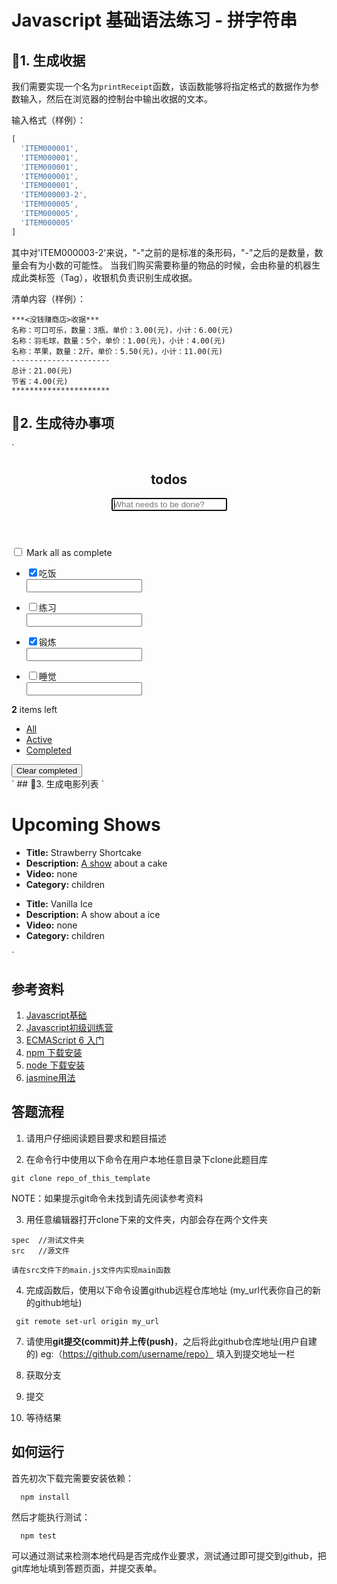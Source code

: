 # Javascript 基础语法练习 - 拼字符串

## 1. 生成收据

我们需要实现一个名为`printReceipt`函数，该函数能够将指定格式的数据作为参数输入，然后在浏览器的控制台中输出收据的文本。

输入格式（样例）：

```javascript
[
  'ITEM000001',
  'ITEM000001',
  'ITEM000001',
  'ITEM000001',
  'ITEM000001',
  'ITEM000003-2',
  'ITEM000005',
  'ITEM000005',
  'ITEM000005'
]
```

其中对'ITEM000003-2'来说，"-"之前的是标准的条形码，"-"之后的是数量，数量会有为小数的可能性。
当我们购买需要称量的物品的时候，会由称量的机器生成此类标签（Tag），收银机负责识别生成收据。


清单内容（样例）：

```
***<没钱赚商店>收据***
名称：可口可乐，数量：3瓶，单价：3.00(元)，小计：6.00(元)
名称：羽毛球，数量：5个，单价：1.00(元)，小计：4.00(元)
名称：苹果，数量：2斤，单价：5.50(元)，小计：11.00(元)
----------------------
总计：21.00(元)
节省：4.00(元)
**********************
```

## 2. 生成待办事项
`
<section>
    <header>
        <h1>todos</h1>
        <form><input type="text" autofocus="" placeholder="What needs to be done?"/></form>
    </header>
    <section>
        <input type="checkbox"/>
        <label for="toggle-all">Mark all as complete</label>
        <ul>
            <li>
                <div><input type="checkbox" checked="checked"/><label>吃饭</label></div>
                <form><input type="text"/></form>
            </li>
            <li>
                <div><input type="checkbox"/><label>练习</label></div>
                <form><input type="text"/></form>
            </li>
            <li>
                <div><input type="checkbox" checked="checked"/><label>锻炼</label></div>
                <form><input type="text"/></form>
            </li>
            <li>
                <div><input type="checkbox"/><label>睡觉</label></div>
                <form><input type="text"/></form>
            </li>
        </ul>
    </section>
    <footer>
        <strong>2</strong> items left
        <ul>
            <li><a href="#/">All</a></li>
            <li><a href="#/active">Active</a></li>
            <li><a href="#/completed">Completed</a></li>
        </ul>
        <button>Clear completed</button>
    </footer>
</section>
`
## 3. 生成电影列表
`
<div data-template-chosen="a">
    <div>
        <h1>Upcoming Shows</h1>
        <ul>
            <li><strong>Title:</strong> Strawberry Shortcake</li>
            <li><strong>Description:</strong> <a href="#">A show</a> about a cake</li>
            <li><strong>Video:</strong> none</li>
            <li><strong>Category:</strong> children</li>
        </ul>
        <ul>
            <li><strong>Title:</strong> Vanilla Ice</li>
            <li><strong>Description:</strong> A show about a ice</li>
            <li><strong>Video:</strong> none</li>
            <li><strong>Category:</strong> children</li>
        </ul>
    </div>
</div>
`

## 参考资料
1. [Javascript基础](http://codefordream.com/courses/js_basic/sections)
2. [Javascript初级训练营](http://codefordream.com/courses/js_learning_camps/sections)
3. [ECMAScript 6 入门](http://es6.ruanyifeng.com/)
4. [npm 下载安装](https://github.com/npm/npm)
5. [node 下载安装](https://github.com/creationix/nvm)
6. [jasmine用法](http://jasmine.github.io/2.4/introduction.html)

## 答题流程

1. 请用户仔细阅读题目要求和题目描述

2. 在命令行中使用以下命令在用户本地任意目录下clone此题目库

```
git clone repo_of_this_template
```

NOTE：如果提示git命令未找到请先阅读参考资料

3. 用任意编辑器打开clone下来的文件夹，内部会存在两个文件夹

```
spec  //测试文件夹
src   //源文件
```

`请在src文件下的main.js文件内实现main函数`

4. 完成函数后，使用以下命令设置github远程仓库地址 (my_url代表你自己的新的github地址)
```
 git remote set-url origin my_url
```
7. 请使用**git提交(commit)**并**上传(push)**，之后将此github仓库地址(用户自建的) eg:（https://github.com/username/repo） 填入到提交地址一栏 

8. 获取分支

9. 提交

10. 等待结果


## 如何运行

首先初次下载完需要安装依赖：

```
  npm install
```

然后才能执行测试：

```
  npm test
```

可以通过测试来检测本地代码是否完成作业要求，测试通过即可提交到github，把git库地址填到答题页面，并提交表单。
    
